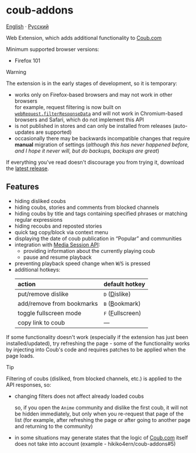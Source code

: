 # coub-addons

[English](./README.md) · [Русский](./README.ru.md)

Web Extension, which adds additional functionality to [Coub.com]

Minimum supported browser versions:

- Firefox 101

> [!WARNING]
> The extension is in the early stages of development, so it is temporary:
>
> - works only on Firefox-based browsers and may not work in other browsers\
>   for example, request filtering is now built on [`webRequest.filterResponseData`](https://developer.mozilla.org/en-US/docs/Mozilla/Add-ons/WebExtensions/API/webRequest/filterResponseData) and will not work in Chromium-based browsers and Safari, which do not implement this API
> - is not published in stores and can only be installed from releases (auto-updates are supported)
> - occasionally there may be backwards incompatible changes that require **manual** migration of settings (_although this has never happened before, and I hope it never will, but do backups, backups are great_)
>
> If everything you've read doesn't discourage you from trying it, download the [latest release][latest-release].

## Features

- hiding disliked coubs
- hiding coubs, stories and comments from blocked channels
- hiding coubs by title and tags containing specified phrases or matching regular expressions
- hiding recoubs and reposted stories
- quick tag copy/block via context menu
- displaying the date of coub publication in “Popular” and communities
- integration with [Media Session API](https://developer.mozilla.org/en-US/docs/Web/API/Media_Session_API):
  - providing information about the currently playing coub
  - pause and resume playback
- preventing playback speed change when <kbd>W</kbd>/<kbd>S</kbd> is pressed
- additional hotkeys:
  <!-- spell-checker: ignore islike ookmark ullscreen -->
  | action                    | default hotkey                       |
  | :------------------------ | :----------------------------------- |
  | put/remove dislike        | <kbd>D</kbd> (<ins>D</ins>islike)    |
  | add/remove from bookmarks | <kbd>B</kbd> (<ins>B</ins>ookmark)   |
  | toggle fullscreen mode    | <kbd>F</kbd> (<ins>F</ins>ullscreen) |
  | copy link to coub         | —                                    |

If some functionality doesn't work (especially if the extension has just been installed/updated), try refreshing the page - some of the functionality works by injecting into Coub's code and requires patches to be applied when the page loads.

<!-- dprint-ignore -->
> [!TIP]
> Filtering of coubs (disliked, from blocked channels, etc.) is applied to the API responses, so:
> - changing filters does not affect already loaded coubs
>
>   so, if you open the `Anime` community and dislike the first coub, it will not be hidden immediately, but only when you re-request that page of the list (for example, after refreshing the page or after going to another page and returning to the community)
>
> - in some situations may generate states that the logic of [Coub.com] itself does not take into account (example - hikiko4ern/coub-addons#5)

<!-- links -->

[coub.com]: https://coub.com
[latest-release]: https://github.com/hikiko4ern/coub-addons/releases/latest
